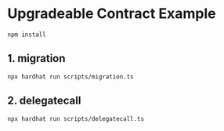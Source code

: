 # Upgradeable Contract Example

```shell
npm install
```

## 1. migration

```shell
npx hardhat run scripts/migration.ts
```

## 2. delegatecall

```shell
npx hardhat run scripts/delegatecall.ts
```
